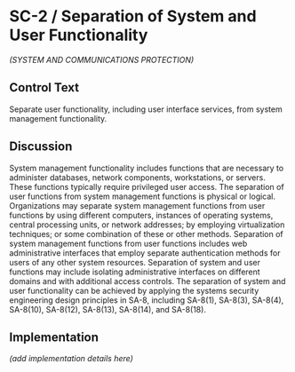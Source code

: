 # SC-2 / Separation of System and User Functionality

_(SYSTEM AND COMMUNICATIONS PROTECTION)_

## Control Text

Separate user functionality, including user interface services, from system management functionality.

## Discussion

System management functionality includes functions that are necessary to administer databases, network components, workstations, or servers. These functions typically require privileged user access. The separation of user functions from system management functions is physical or logical. Organizations may separate system management functions from user functions by using different computers, instances of operating systems, central processing units, or network addresses; by employing virtualization techniques; or some combination of these or other methods. Separation of system management functions from user functions includes web administrative interfaces that employ separate authentication methods for users of any other system resources. Separation of system and user functions may include isolating administrative interfaces on different domains and with additional access controls. The separation of system and user functionality can be achieved by applying the systems security engineering design principles in SA-8, including SA-8(1), SA-8(3), SA-8(4), SA-8(10), SA-8(12), SA-8(13), SA-8(14), and SA-8(18).

## Implementation

_(add implementation details here)_